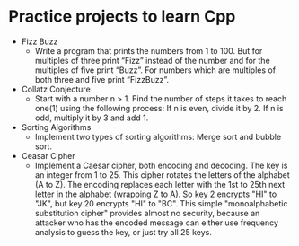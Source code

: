 # Practice projects to learn Cpp
* Fizz Buzz
	* Write a program that prints the numbers from 1 to 100. But for multiples of three print “Fizz” instead of the number and for the multiples of five print “Buzz”. For numbers which are multiples of both three and five print “FizzBuzz”.
* Collatz Conjecture
	* Start with a number n > 1. Find the number of steps it takes to reach one(1) using the following process: If n is even, divide it by 2. If n is odd, multiply it by 3 and add 1.
* Sorting Algorithms
	* Implement two types of sorting algorithms: Merge sort and bubble sort.
* Ceasar Cipher
	* Implement a Caesar cipher, both encoding and decoding. The key is an integer from 1 to 25. This cipher rotates the letters of the alphabet (A to Z). The encoding replaces each letter with the 1st to 25th next letter in the alphabet (wrapping Z to A). So key 2 encrypts "HI" to "JK", but key 20 encrypts "HI" to "BC". This simple "monoalphabetic substitution cipher" provides almost no security, because an attacker who has the encoded message can either use frequency analysis to guess the key, or just try all 25 keys.